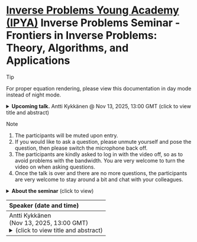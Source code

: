 # [Inverse Problems Young Academy (IPYA)](https://ipia.site/wp/about-ipya/) Inverse Problems Seminar - Frontiers in Inverse Problems: Theory, Algorithms, and Applications

> [!TIP] 
> For proper equation rendering, please view this documentation in day mode instead of night mode. 


<details><summary> <b>Upcoming talk.</b> Antti Kykkänen @ Nov 13, 2025, 13:00 GMT (click to view title and abstract) </summary> 
  <b>Title.</b> TBA <br> 
  <b>Abstract.</b> TBA 
</details>

> [!NOTE]
> 1. The participants will be muted upon entry.
> 2. If you would like to ask a question, please unmute yourself and pose the question, then please switch the microphone back off.
> 3. The participants are kindly asked to log in with the video off, so as to avoid problems with the bandwidth. You are very welcome to turn the video on when asking questions.
> 4. Once the talk is over and there are no more questions, the participants are very welcome to stay around a bit and chat with your colleagues.

<details> <summary> <b>About the seminar</b> (click to view) </summary> 
Inverse problems play a central role across diverse fields, including medical imaging (CT, MRI), geophysical exploration, financial modeling, and machine learning. The fundamental challenge, recovering hidden causes from observed data, is inherently ill-posed and demands advanced mathematical techniques to ensure stability and interpretability of solutions.

This seminar aims to provide a cutting-edge survey of current developments in inverse problems, highlighting the interplay between rigorous theory, algorithmic innovation, and real-world applications. Participants will gain both conceptual insights and practical knowledge of state-of-the-art approaches. Topics will include:
1. Theoretical analysis of inverse problems
2. Regularization theory and optimization
3. Bayesian and statistical frameworks
4. Machine learning-based methods

To foster engagement and discussion, the seminar will follow this structure:
1. **Frequency.** Bi-weekly sessions (30-60 minutes)
2. **Structure.** Main presentation followed by 5-10 minutes of open discussion
3. **Mode.** Online

**Organizers.** [Pu-Zhao Kow](https://puzhaokow1993.github.io/homepage/), Ping Liu, [Suman Kumar Sahoo](https://sites.google.com/view/suman-sahoo-math-inverse), [Yaohua Zang](https://yaohua32.github.io/)
</details>


| Speaker (date and time) | 
|:----|
| Antti Kykkänen <br> (Nov 13, 2025, 13:00 GMT) <br> <details><summary> (click to view title and abstract) </summary> **Title.** TBA <br> **Abstract.** TBA </details> |    

<!---
![\LaTeX](https://latex.codecogs.com/png.image?\dpi{110}\LaTeX)
--> 
